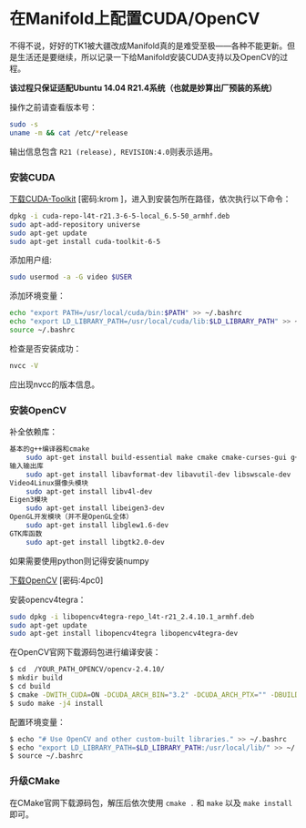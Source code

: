 # 在Manifold上配置CUDA/OpenCV

不得不说，好好的TK1被大疆改成Manifold真的是难受至极——各种不能更新。但是生活还是要继续，所以记录一下给Manifold安装CUDA支持以及OpenCV的过程。

**该过程只保证适配Ubuntu 14.04 R21.4系统（也就是妙算出厂预装的系统）**

操作之前请查看版本号：

```Bash
sudo -s
uname -m && cat /etc/*release
```

输出信息包含 `R21 (release), REVISION:4.0`则表示适用。

### 安装CUDA

[下载CUDA-Toolkit](http://pan.baidu.com/s/1slmCA7N,'下载CUDA安装包') [密码:krom ]，进入到安装包所在路径，依次执行以下命令：

```bash
dpkg -i cuda-repo-l4t-r21.3-6-5-local_6.5-50_armhf.deb
sudo apt-add-repository universe
sudo apt-get update
sudo apt-get install cuda-toolkit-6-5
```

添加用户组:

```bash
sudo usermod -a -G video $USER
```

添加环境变量：

```Bash
echo "export PATH=/usr/local/cuda/bin:$PATH" >> ~/.bashrc
echo "export LD_LIBRARY_PATH=/usr/local/cuda/lib:$LD_LIBRARY_PATH" >> ~/.bashrc
source ~/.bashrc
```

检查是否安装成功：

```Bash
nvcc -V
```

应出现nvcc的版本信息。



### 安装OpenCV

补全依赖库：

```Bash
基本的g++编译器和cmake
    sudo apt-get install build-essential make cmake cmake-curses-gui g++
输入输出库
    sudo apt-get install libavformat-dev libavutil-dev libswscale-dev
Video4Linux摄像头模块
    sudo apt-get install libv4l-dev
Eigen3模块
    sudo apt-get install libeigen3-dev
OpenGL开发模块（并不是OpenGL全体）
    sudo apt-get install libglew1.6-dev
GTK库函数
    sudo apt-get install libgtk2.0-dev
```

如果需要使用python则记得安装numpy

[下载OpenCV](http://pan.baidu.com/s/1dEHmZrr,"OpenCV" ) [密码:4pc0]

安装opencv4tegra：

```bash
sudo dpkg -i libopencv4tegra-repo_l4t-r21_2.4.10.1_armhf.deb
sudo apt-get update
sudo apt-get install libopencv4tegra libopencv4tegra-dev
```

在OpenCV官网下载源码包进行编译安装：

```Bash
$ cd  /YOUR_PATH_OPENCV/opencv-2.4.10/
$ mkdir build
$ cd build
$ cmake -DWITH_CUDA=ON -DCUDA_ARCH_BIN="3.2" -DCUDA_ARCH_PTX="" -DBUILD_TESTS=OFF -DBUILD_PERF_TESTS=OFF ..
$ sudo make -j4 install
```

配置环境变量：

```Bash
$ echo "# Use OpenCV and other custom-built libraries." >> ~/.bashrc
$ echo "export LD_LIBRARY_PATH=$LD_LIBRARY_PATH:/usr/local/lib/" >> ~/.bashrc
$ source ~/.bashrc
```



### 升级CMake

在CMake官网下载源码包，解压后依次使用 `cmake .` 和 `make` 以及 `make install`即可。



